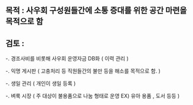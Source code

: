 ##  목적 : 사우회 구성원들간에 소통 증대를 위한 공간 마련을 목적으로 함


##  검토 :

-. 경조사비를 비롯해 사우회 운영자금 DB화 ( 이력 관리 )

-. 익명 게시판 ( 고충처리 등 직원들간의 불만 등을 해소를 목적으로 함. )

-. 생일 관리 ( 개인이 생일 등록 )

-. 벼룩 시장 ( 주 대상이 불용품으로 나눔 형태로 운영 EX) 유아 용품 , 도서 등등 )
